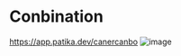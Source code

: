 # Conbination
https://app.patika.dev/canercanbo
![image](https://user-images.githubusercontent.com/107541646/218319678-184f7b18-1f44-4689-bbd7-bdd1ba100893.png)
